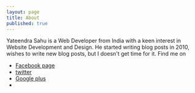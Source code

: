 ```yaml
---
layout: page
title: About
published: true
---
```


Yateendra Sahu is a Web Developer from India with a keen interest in Website Development and Design. He started writing blog posts in 2010,  wishes to write new blog posts, but I doesn't get time for it. Find me on
- [Facebook page](https://www.facebook.com/ya3dra) 
- [twitter](twitter.com/tweetpur)
- [Google plus](https://plus.google.com/110781854300344384592)
- 
